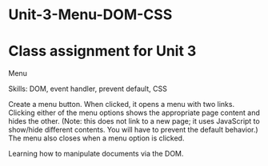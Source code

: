 # Unit-3-Menu-DOM-CSS

# Class assignment for Unit 3 

Menu

Skills: DOM, event handler, prevent <a> default, CSS

Create a menu button. When clicked, it opens a menu with two links. Clicking either of the menu options shows the appropriate page content and hides the other. (Note: this does not link to a new page; it uses JavaScript to show/hide different contents. You will have to prevent the default <a> behavior.) The menu also closes when a menu option is clicked.

  Learning how to manipulate documents via the DOM. 
